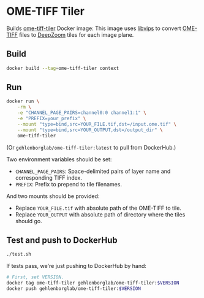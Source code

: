 # OME-TIFF Tiler

Builds [ome-tiff-tiler](https://hub.docker.com/r/gehlenborglab/ome-tiff-tiler) Docker image:
This image uses [libvips](https://jcupitt.github.io/libvips/) to convert
[OME-TIFF](https://docs.openmicroscopy.org/ome-model/6.0.1/ome-tiff/) files to
[DeepZoom](https://en.wikipedia.org/wiki/Deep_Zoom) tiles for each image plane.

## Build

```bash
docker build --tag=ome-tiff-tiler context
```

## Run

```bash
docker run \
    -rm \
    -e "CHANNEL_PAGE_PAIRS=channel0:0 channel1:1" \
    -e "PREFIX=your_prefix" \
    --mount "type=bind,src=YOUR_FILE.tif,dst=/input.ome.tif" \
    --mount "type=bind,src=YOUR_OUTPUT,dst=/output_dir" \
    ome-tiff-tiler
```
(Or `gehlenborglab/ome-tiff-tiler:latest` to pull from DockerHub.)

Two environment variables should be set:
- `CHANNEL_PAGE_PAIRS`: Space-delimited pairs of layer name and corresponding TIFF index.
- `PREFIX`: Prefix to prepend to tile filenames.

And two mounts should be provided:
- Replace `YOUR_FILE.tif` with absolute path of the OME-TIFF to tile.
- Replace `YOUR_OUTPUT` with absolute path of directory where the tiles should go.

## Test and push to DockerHub

```bash
./test.sh
```

If tests pass, we're just pushing to DockerHub by hand:
```bash
# First, set VERSION.
docker tag ome-tiff-tiler gehlenborglab/ome-tiff-tiler:$VERSION
docker push gehlenborglab/ome-tiff-tiler:$VERSION
